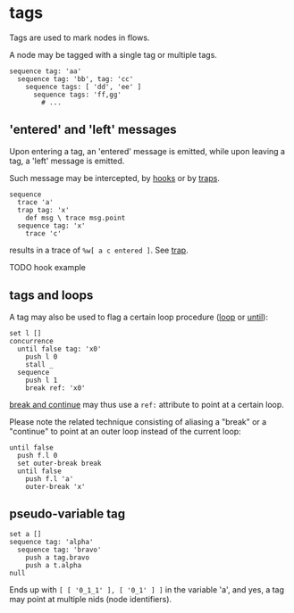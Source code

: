 
# tags

Tags are used to mark nodes in flows.

A node may be tagged with a single tag or multiple tags.
```
sequence tag: 'aa'
  sequence tag: 'bb', tag: 'cc'
    sequence tags: [ 'dd', 'ee' ]
      sequence tags: 'ff,gg'
        # ...
```


## 'entered' and 'left' messages

Upon entering a tag, an 'entered' message is emitted, while upon leaving a tag, a 'left' message is emitted.

Such message may be intercepted, by [hooks](hooks.md) or by [traps](traps.md).

```
sequence
  trace 'a'
  trap tag: 'x'
    def msg \ trace msg.point
  sequence tag: 'x'
    trace 'c'
```
results in a trace of `%w[ a c entered ]`. See [trap](procedures/trap.md).

TODO hook example


## tags and loops

A tag may also be used to flag a certain loop procedure ([loop](procedures/loop.md) or [until](procedures/until.md)):

```
set l []
concurrence
  until false tag: 'x0'
    push l 0
    stall _
  sequence
    push l 1
    break ref: 'x0'
```

[break and continue](procedures/break.md) may thus use a `ref:` attribute to point at a certain loop.

Please note the related technique consisting of aliasing a "break" or a "continue" to point at an outer loop instead of the current loop:
```
until false
  push f.l 0
  set outer-break break
  until false
    push f.l 'a'
    outer-break 'x'
```


## pseudo-variable tag

```
set a []
sequence tag: 'alpha'
  sequence tag: 'bravo'
    push a tag.bravo
    push a t.alpha
null
```
Ends up with `[ [ '0_1_1' ], [ '0_1' ] ]` in the variable 'a', and yes, a tag may point at multiple nids (node identifiers).

